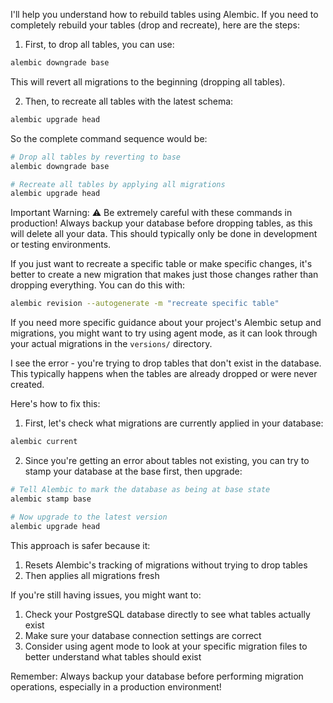 I'll help you understand how to rebuild tables using Alembic. If you need to completely rebuild your tables (drop and recreate), here are the steps:

1. First, to drop all tables, you can use:
```bash
alembic downgrade base
```
This will revert all migrations to the beginning (dropping all tables).

2. Then, to recreate all tables with the latest schema:
```bash
alembic upgrade head
```

So the complete command sequence would be:
```bash
# Drop all tables by reverting to base
alembic downgrade base

# Recreate all tables by applying all migrations
alembic upgrade head
```

Important Warning: ⚠️ Be extremely careful with these commands in production! Always backup your database before dropping tables, as this will delete all your data. This should typically only be done in development or testing environments.

If you just want to recreate a specific table or make specific changes, it's better to create a new migration that makes just those changes rather than dropping everything. You can do this with:
```bash
alembic revision --autogenerate -m "recreate specific table"
```

If you need more specific guidance about your project's Alembic setup and migrations, you might want to try using agent mode, as it can look through your actual migrations in the `versions/` directory.


I see the error - you're trying to drop tables that don't exist in the database. This typically happens when the tables are already dropped or were never created.

Here's how to fix this:

1. First, let's check what migrations are currently applied in your database:
```bash
alembic current
```

2. Since you're getting an error about tables not existing, you can try to stamp your database at the base first, then upgrade:
```bash
# Tell Alembic to mark the database as being at base state
alembic stamp base

# Now upgrade to the latest version
alembic upgrade head
```

This approach is safer because it:
1. Resets Alembic's tracking of migrations without trying to drop tables
2. Then applies all migrations fresh

If you're still having issues, you might want to:
1. Check your PostgreSQL database directly to see what tables actually exist
2. Make sure your database connection settings are correct
3. Consider using agent mode to look at your specific migration files to better understand what tables should exist

Remember: Always backup your database before performing migration operations, especially in a production environment!

